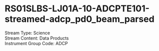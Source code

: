 # RS01SLBS-LJ01A-10-ADCPTE101-streamed-adcp_pd0_beam_parsed

Stream Type: Science<br>
Stream Content: Data Products<br>
Instrument Group Code: ADCP<br>
